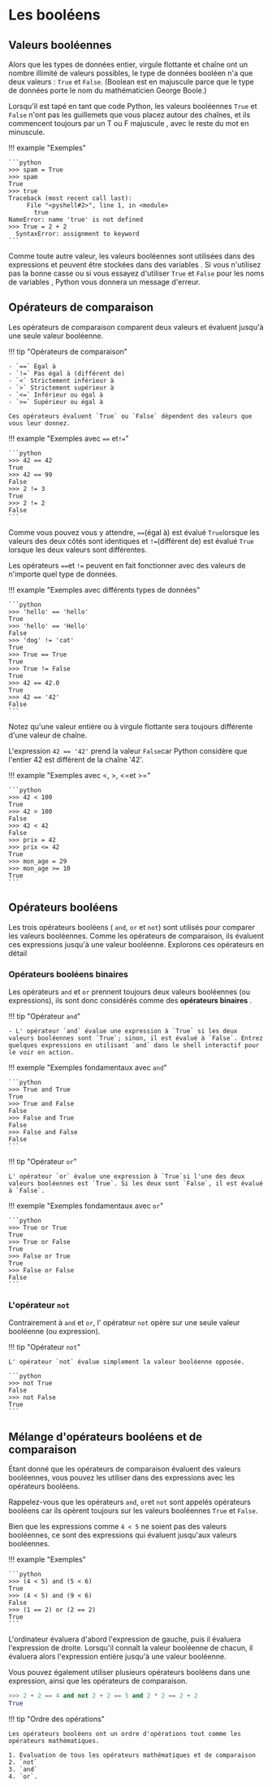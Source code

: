 # Les booléens

## Valeurs booléennes

Alors que les types de données entier, virgule flottante et chaîne ont un nombre illimité de valeurs possibles, le type de données booléen n'a que deux valeurs : `True` et `False`. (Boolean est en majuscule parce que le type de données porte le nom du mathématicien George Boole.)

Lorsqu'il est tapé en tant que code Python, les valeurs booléennes `True` et `False` n'ont pas les guillemets que vous placez autour des chaînes, et ils commencent toujours par un T ou F majuscule , avec le reste du mot en minuscule.

!!! example "Exemples"

    ```python
    >>> spam = True
    >>> spam
    True
    >>> true
    Traceback (most recent call last):
         File "<pyshell#2>", line 1, in <module>
           true
    NameError: name 'true' is not defined
    >>> True = 2 + 2
      SyntaxError: assignment to keyword
    ```

Comme toute autre valeur, les valeurs booléennes sont utilisées dans des expressions et peuvent être stockées dans des variables . Si vous n'utilisez pas la bonne casse ou si vous essayez d'utiliser `True` et `False` pour les noms de variables , Python vous donnera un message d'erreur.

## Opérateurs de comparaison

Les opérateurs de comparaison comparent deux valeurs et évaluent jusqu'à une seule valeur booléenne.

!!! tip "Opérateurs de comparaison"

    - `==` Égal à
    - `!=` Pas égal à (différent de)
    - `<` Strictement inférieur à
    - `>` Strictement supérieur à
    - `<=` Inférieur ou égal à
    - `>=` Supérieur ou égal à

    Ces opérateurs évaluent `True` ou `False` dépendent des valeurs que vous leur donnez.

!!! example "Exemples avec `==` et`!=`"

    ```python
    >>> 42 == 42
    True
    >>> 42 == 99
    False
    >>> 2 != 3
    True
    >>> 2 != 2
    False
    ```

Comme vous pouvez vous y attendre, `==`(égal à) est évalué `True`lorsque les valeurs des deux côtés sont identiques et `!=`(différent de) est évalué `True` lorsque les deux valeurs sont différentes.

Les opérateurs `==`et `!=` peuvent en fait fonctionner avec des valeurs de n'importe quel type de données.

!!! example "Exemples avec différents types de données"

    ```python
    >>> 'hello' == 'hello'
    True
    >>> 'hello' == 'Hello'
    False
    >>> 'dog' != 'cat'
    True
    >>> True == True
    True
    >>> True != False
    True
    >>> 42 == 42.0
    True
    >>> 42 == '42'
    False
    ```

Notez qu'une valeur entière ou à virgule flottante sera toujours différente d'une valeur de chaîne.

L'expression `42 == '42'` prend la valeur `False`car Python considère que l'entier 42 est différent de la chaîne '42'.

!!! example "Exemples avec <, >, <=et >="

    ```python
    >>> 42 < 100
    True
    >>> 42 > 100
    False
    >>> 42 < 42
    False
    >>> prix = 42
    >>> prix <= 42
    True
    >>> mon_age = 29
    >>> mon_age >= 10
    True
    ```

## Opérateurs booléens

Les trois opérateurs booléens ( `and`, `or` et `not`) sont utilisés pour comparer les valeurs booléennes. Comme les opérateurs de comparaison, ils évaluent ces expressions jusqu'à une valeur booléenne. Explorons ces opérateurs en détail

### Opérateurs booléens binaires

Les opérateurs `and` et `or` prennent toujours deux valeurs booléennes (ou expressions), ils sont donc considérés comme des **opérateurs binaires** .

!!! tip "Opérateur `and`"

    - L' opérateur `and` évalue une expression à `True` si les deux valeurs booléennes sont `True`; sinon, il est évalué à `False`. Entrez quelques expressions en utilisant `and` dans le shell interactif pour le voir en action.

!!! exemple "Exemples fondamentaux avec `and`"

    ```python
    >>> True and True
    True
    >>> True and False
    False
    >>> False and True
    False
    >>> False and False
    False
    ```

!!! tip "Opérateur `or`"

    L' opérateur `or` évalue une expression à `True`si l'une des deux valeurs booléennes est `True`. Si les deux sont `False`, il est évalué à `False`.

!!! exemple "Exemples fondamentaux avec `or`"

    ```python
    >>> True or True
    True
    >>> True or False
    True
    >>> False or True
    True
    >>> False or False
    False
    ```

### L'opérateur `not`

Contrairement à `and` et `or`, l' opérateur `not` opère sur une seule valeur booléenne (ou expression).

!!! tip "Opérateur `not`"

    L' opérateur `not` évalue simplement la valeur booléenne opposée.

    ```python
    >>> not True
    False
    >>> not False
    True
    ```

## Mélange d'opérateurs booléens et de comparaison

Étant donné que les opérateurs de comparaison évaluent des valeurs booléennes, vous pouvez les utiliser dans des expressions avec les opérateurs booléens.

Rappelez-vous que les opérateurs `and`, `or`et `not` sont appelés opérateurs booléens car ils opèrent toujours sur les valeurs booléennes `True` et `False`.

Bien que les expressions comme `4 < 5` ne soient pas des valeurs booléennes, ce sont des expressions qui évaluent jusqu'aux valeurs booléennes.

!!! example "Exemples"

    ```python
    >>> (4 < 5) and (5 < 6)
    True
    >>> (4 < 5) and (9 < 6)
    False
    >>> (1 == 2) or (2 == 2)
    True
    ```

L'ordinateur évaluera d'abord l'expression de gauche, puis il évaluera l'expression de droite. Lorsqu'il connaît la valeur booléenne de chacun, il évaluera alors l'expression entière jusqu'à une valeur booléenne.

Vous pouvez également utiliser plusieurs opérateurs booléens dans une expression, ainsi que les opérateurs de comparaison.

```python
>>> 2 + 2 == 4 and not 2 + 2 == 5 and 2 * 2 == 2 + 2
True
```

!!! tip "Ordre des opérations"

    Les opérateurs booléens ont un ordre d'opérations tout comme les opérateurs mathématiques. 
    
    1. Evaluation de tous les opérateurs mathématiques et de comparaison
    2. `not` 
    3. `and`
    4. `or`.
